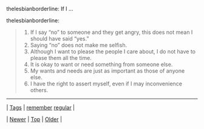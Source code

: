 <!--
title: thelesbianborderline
date: 2020-06-28T15:27:00.272Z
tags: remember, regular
-->


thelesbianborderline: If I ...

<p>thelesbianborderline:</p>

<blockquote><ol><li>If I say “no” to someone and they get angry, this does not mean I should have said “yes.”</li>
<li>Saying “no” does not make me selfish.</li>
<li>Although I want to please the people I care about, I do not have to please them all the time.</li>
<li>It is okay to want or need something from someone else. </li>
<li>My wants and needs are just as important as those of anyone else.</li>
<li>I have the right to assert myself, even if I may inconvenience others. </li>
</ol></blockquote>

<!--BOTTOM-POST-NAVIGATION-->
---

| [Tags](tags.md) | [remember](tag-remember.md) [regular](tag-regular.md) |

| [Newer](80342949428.md) | [Top](index.md) | [Older](80347679029.md) |